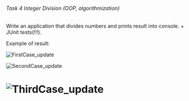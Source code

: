 ###### Task 4 Integer Division (OOP, algorithmization)

Write an application that divides numbers and prints result into console. + JUnit tests(!!!).

Example of result:

![FirstCase_update](https://git.foxminded.com.ua/nikita.strokach/division/uploads/5544e6558acd407d3ccac21415f3b2b4/FirstCase_update.PNG)

![SecondCase_update](https://git.foxminded.com.ua/nikita.strokach/division/uploads/0ce4e246caa9320df8c0d81b37001ae0/SecondCase_update.PNG)

![ThirdCase_update](https://git.foxminded.com.ua/nikita.strokach/division/uploads/7914ade654d56b230b1a0c892a63eac1/ThirdCase_update.PNG)
=======

